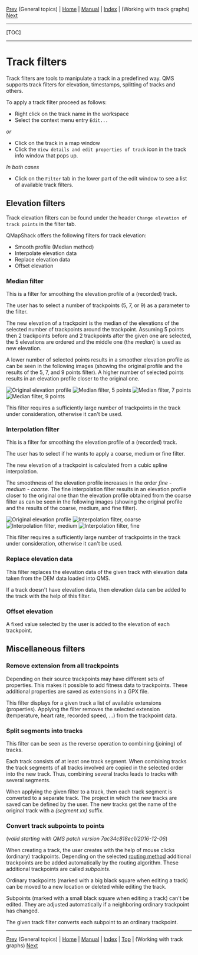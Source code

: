 [Prev](AdvTrkGeneral) (General topics) | [Home](Home) | [Manual](DocMain) | [Index](AxAdvIndex) | (Working with track graphs) [Next](AdvTrkGraphs)
- - -
[TOC]
- - -

# Track filters

Track filters are tools to manipulate a track in a predefined way. QMS supports track filters for elevation,
timestamps, splitting of tracks and others.

To apply a track filter proceed as follows:

* Right click on the track name in the workspace
* Select the context menu entry `Edit...`

_or_

* Click on the track in a map window
* Click the `View details and edit properties of track` icon in the track info window that pops up.

_In both cases_

* Click on the `Filter` tab in the lower part of the edit window to see a list of available track filters.

## Elevation filters

Track elevation filters can be found under the header `Change elevation of track points` in the filter tab.

QMapShack offers the following filters for track elevation:

* Smooth profile (Median method)
* Interpolate elevation data
* Replace elevation data
* Offset elevation

### Median filter

This is a filter for smoothing the elevation profile of a (recorded) track.

The user has to select a number of trackpoints (5, 7, or 9) as a parameter to the filter.

The new elevation of a trackpoint is the median of the elevations of the selected number of trackpoints
around the trackpoint. Assuming 5 points then 2 trackpoints before and 2 trackpoints after the given one
are selected, the 5 elevations are ordered and the middle one (the _median_) is used as new elevation.

A lower number of selected points results in a smoother elevation profile as can be seen in the following
images (showing the original profile and the results of the 5, 7, and 9 points filter).
A higher number of selected points results in an elevation profile closer to the original one.

![Original elevation profile](images/DocAdv/FilterMedian0.jpg "Original elevation profile")
![Median filter, 5 points](images/DocAdv/FilterMedian_5pts.jpg "Median filter, 5 points")
![Median filter, 7 points](images/DocAdv/FilterMedian_7pts.jpg "Median filter, 7 points")
![Median filter, 9 points](images/DocAdv/FilterMedian_9pts.jpg "Median filter, 9 points")

This filter requires a sufficiently large number of trackpoints in the track under consideration,
otherwise it can't be used.

### Interpolation filter

This is a filter for smoothing the elevation profile of a (recorded) track.

The user has to select if he wants to apply a coarse, medium or fine filter.

The new elevation of a trackpoint is calculated from a cubic spline interpolation.

The smoothness of the elevation profile increases in the order _fine - medium - coarse_. The fine interpolation filter
results in an elevation profile closer to the original one than the elevation profile obtained from the coarse filter
as can be seen in the following images (showing the original profile and the results of the coarse, medium, and fine
filter).

![Original elevation profile](images/DocAdv/FilterInterpolate0.jpg "Original elevation profile")
![Interpolation filter, coarse](images/DocAdv/FilterInterpolate_Coarse.jpg "Interpolation filter, coarse")
![Interpolation filter, medium](images/DocAdv/FilterInterpolate_Medium.jpg "Interpolation filter, medium")
![Interpolation filter, fine](images/DocAdv/FilterInterpolate_Fine.jpg "Interpolation filter, fine")

This filter requires a sufficiently large number of trackpoints in the track under consideration,
otherwise it can't be used.

### Replace elevation data

This filter replaces the elevation data of the given track with elevation data taken from the DEM data loaded
into QMS.

If a track doesn't have elevation data, then elevation data can be added to the track with the help of this filter.

### Offset elevation

A fixed value selected by the user is added to the elevation of each trackpoint.


## Miscellaneous filters

### Remove extension from all trackpoints

Depending on their source trackpoints may have different sets of properties.
This makes it possible to add fitness data to trackpoints. These additional properties are saved as extensions
in a GPX file.

This filter displays for a given track a list of available extensions (properties). Applying the filter
removes the selected extension (temperature, heart rate, recorded speed, ...) from the trackpoint data.

### Split segments into tracks

This filter can be seen as the reverse operation to combining (joining) of tracks.

Each track consists of at least one track segment.
When combining tracks the track segments of all tracks involved are copied in the selected order into the new track.
Thus, combining several tracks leads to tracks with several segments.

When applying the given filter to a track, then each track segment is converted to a separate track. The project
in which the new tracks are saved can be defined by the user. The new tracks get the name of the original track
with a _(segment xx)_ suffix.


### Convert track subpoints to points

(_valid starting with QMS patch version 7ac34c818ec1/2016-12-06_)

When creating a track, the user creates with the help of mouse clicks (ordinary) trackpoints. Depending on the selected
[routing method](AdvRoutes#markdown-header-description-of-routing-methods-in-qmapshack)
additional trackpoints are be added automatically by the routing algorithm. These additional trackpoints are
called _subpoints_.

Ordinary trackpoints (marked with a big black square when editing a track) can be moved to a new location or deleted
while editing the track.

Subpoints (marked with a small black square when editing a track) can't be edited. They are adjusted automatically
if a neighboring ordinary trackpoint has changed.

The given track filter converts each subpoint to an ordinary trackpoint.

- - -
[Prev](AdvTrkGeneral) (General topics) | [Home](Home) | [Manual](DocMain) | [Index](AxAdvIndex) | [Top](#) | (Working with track graphs) [Next](AdvTrkGraphs)
